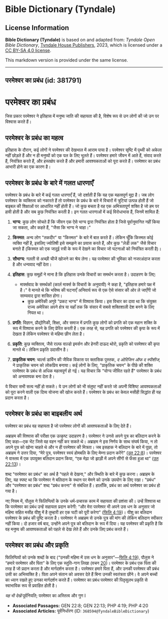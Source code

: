 # Bible Dictionary (Tyndale)

## License Information

**Bible Dictionary (Tyndale)** is based on and adapted from: _Tyndale Open Bible Dictionary_, [Tyndale House Publishers](https://tyndaleopenresources.com/), 2023, which is licensed under a [CC BY-SA 4.0 license](https://creativecommons.org/licenses/by-sa/4.0/legalcode.en).

This markdown version is provided under the same license.



--------------------------------

## परमेश्वर का प्रबंध (id: 381791)

**परमेश्वर का प्रबंध**
======================

जिस प्रकार परमेश्वर ने इतिहास में मनुष्य जाति की सहायता की है, विशेष रूप से उन लोगों की जो उन पर विश्वास करते हैं।

परमेश्वर के प्रबंध का महत्व
---------------------------

इतिहास के दौरान, कई लोगों ने परमेश्वर की देखभाल में आराम पाया है। परमेश्वर सृष्टि में पृथ्वी को अकेला नहीं छोड़ते हैं और न ही मनुष्यों को एक पल के लिए भूलते हैं। परमेश्वर हमारे जीवन में आते हैं, संवाद करते हैं, नियंत्रित करते हैं, और हस्तक्षेप करते हैं और हमारी आवश्यकताओं को पूरा करते हैं। परमेश्वर का प्रबंध आभारी होने का एक कारण है।

परमेश्वर के प्रबंध के बारे में गलत धारणाएँ
------------------------------------------

परमेश्वर के प्रबंध के बारे में कई गलत धारणाएँ हैं, जो दर्शाती हैं कि यह एक महत्वपूर्ण मुद्दा है। जब लोग परमेश्वर के व्यक्तित्व को नकारते हैं तो परमेश्वर के प्रबंध के बारे में विचारों में त्रुटियां उत्पन्न होती हैं जो बाइबल की शिक्षाओं पर आधारित नहीं होती हैं। जो कुछ बचता है वह एक अमित्रतापूर्ण शक्ति है जो हम पर हावी होती है और सब कुछ नियंत्रित करती है। इन गलत धारणाओं में कई विरोधाभास हैं, जिनमें शामिल हैं:

1. **भाग्य**: कुछ लोग सोचते हैं कि जीवन एक ऐसे भाग्य द्वारा नियंत्रित होता है जिसे पूर्वानुमानित नहीं किया जा सकता, और कहते हैं, "जैसा कि भाग्य ने चाहा।"
2. **किस्मत**: अन्य लोग "तकदीर" या "किस्मत" के बारे में बात करते हैं। लेकिन चूँकि किस्मत कोई व्यक्ति नहीं है, इसलिए ज्योतिषी इसे समझने का प्रयास करते हैं, और कुछ "लेडी लक" जैसे विचार बनाते हैं (किस्मत को एक जादुई स्त्री के रूप में देखने का विचार जो घटनाओं को नियंत्रित करती है)।
3. **सौभाग्य**: गलती से अच्छी चीजें खोजने का श्रेय लेना। यह परमेश्वर की भूमिका को नजरअंदाज करता है और धन्यवाद नहीं देता।
4. **इतिहास**: कुछ समूहों ने माना है कि इतिहास उनके विचारों का समर्थन करता है। उदाहरण के लिए:

    * मार्क्सवाद के समर्थकों (कार्ल मार्क्स के विचारों के अनुयायी) ने कहा है, "इतिहास हमारे पक्ष में है।" वे मानते थे कि भविष्य की घटनाएँ अनिवार्य रूप से एक ऐसे संसार की ओर ले जाएँगी जो साम्यवाद द्वारा शासित होगा।
        * कुछ अमेरिकी अगुवे "प्रकट भाग्य" में विश्वास किया। इस विचार का दावा था कि संयुक्त राज्य अमेरिका अपने क्षेत्र या यहाँ तक कि संसार में सबसे शक्तिशाली देश बनने के लिए नियत था।
5. **प्रगति**: विज्ञान, प्रौद्योगिकी, शिक्षा, और समाज में प्रगति कुछ लोगों को प्रगति को एक महान शक्ति के रूप में विश्वास करने के लिए प्रेरित करती है। एक तरह से, यह प्रगति को परमेश्वर की कृपा के रूप में देखता है लेकिन परमेश्वर से महिमा छीन लेता है।
6. **प्रकृति**: कुछ व्यक्तित्व, जैसे राल्फ वाल्डो इमर्सन और हेनरी दाऊद थोरो, प्रकृति को परमेश्वर की कृपा मानते थे। लेकिन प्रकृति उदासीन है।
7. **प्राकृतिक चयन**: चार्ल्स डार्विन की जैविक विकास पर क्लासिक पुस्तक, *द ओरिजिन ऑफ द स्पीशीज,* ने प्राकृतिक चयन को लोकप्रिय बनाया। कई लोगों के लिए, "प्राकृतिक चयन" के पीछे की शक्ति परमेश्वर के प्रबंध से अधिक महत्वपूर्ण हो गई। यह विचार कि "योग्य जीवित रहते हैं" परमेश्वर के प्रबंध को अनावश्यक बना देता है।

ये विचार सभी सत्य नहीं हो सकते। ये उन लोगों को भी संतुष्ट नहीं करते जो अपनी विशिष्ट आवश्यकताओं को पूरा करने वाली एक दिव्य योजना की खोज करते हैं। परमेश्वर के प्रबंध का केवल मसीही सिद्धांत ही यह प्रदान करता है।

परमेश्वर के प्रबंध का बाइबलीय अर्थ
----------------------------------

परमेश्वर का प्रबंध वह सहायता है जो परमेश्वर लोगों की आवश्यकताओं के लिए देते हैं।

अब्राहम की विश्वास की परीक्षा एक उत्कृष्ट उदाहरण है। परमेश्वर ने उनसे अपने पुत्र का बलिदान करने के लिए कहा—एक भेंट जिसे वह वहन नहीं कर सकते थे। अब्राहम ने इस निर्णय के साथ संघर्ष किया, न तो अपने पुत्र को खोना चाहते थे और न ही परमेश्वर की मित्रता। जब इसहाक ने बलिदान के बारे में पूछा, तो अब्राहम ने उत्तर दिया, “मेरे पुत्र, परमेश्वर स्वयं होमबलि के लिए मेम्ना प्रदान करेंगे” ([उत 22:8](https://ref.ly/Gen22:8))। परमेश्वर ने वास्तव में एक उपयुक्त बलिदान प्रदान किया, “एक मेढ़ा जो झाड़ी में अपने सींगों से फँसा हुआ था” ([उत 22:13](https://ref.ly/Gen22:13))।

शब्द "परमेश्वर का प्रबंध" का अर्थ है "पहले से देखना," और स्थिति के बारे में कुछ करना। अब्राहम के लिए, यह स्पष्ट था कि परमेश्वर ने बलिदान के स्थान पर मेमने को उनके उपयोग के लिए रखा। "प्रबंध" और "परमेश्वर का प्रबंध" शब्द "प्रबंध करना" से संबंधित हैं। हालाँकि, प्रबंध का अर्थ परमेश्वर का प्रबंध हो गया है।

नए नियम में, पौलुस ने फिलिप्पियों के उनके धर्म\-प्रचारक काम में सहायता की प्रशंसा की। उन्हें विश्वास था कि परमेश्वर का प्रबंध उन्हें सहायता प्रदान करेगी: “और मेरा परमेश्वर भी अपने उस धन के अनुसार जो महिमा सहित मसीह यीशु में है तुम्हारी हर एक घटी को पूरी करेगा” ([फिलि 4:19](https://ref.ly/Phil4:19))। यीशु का बलिदान परमेश्वर के प्रबंध की पुष्टि करता है। परमेश्वर ने अब्राहम से उनके पुत्र की मांग की लेकिन बलिदान स्वीकार नहीं किया। दो हजार वर्ष बाद, उन्होंने अपने पुत्र को बलिदान के रूप में दिया। यह परमेश्वर की प्रकृति है कि वह मनुष्य की आवश्यकताओं को पहले से देख लेते हैं और उनके लिए प्रबंध करते हैं।

परमेश्वर का प्रबंध और प्रकृति
-----------------------------

फिलिप्पियों को उनके शब्दों के बाद (“उनकी महिमा में उस धन के अनुसार”—[फिलि 4:19](https://ref.ly/Phil4:19)), पौलुस ने “हमारे परमेश्वर और पिता” के लिए एक स्तुति\-गान लिखा (वचन [20](https://ref.ly/Phil4:20))। परमेश्वर के प्रबंध एक पिता की तरह है जो प्रदान करता है और मार्गदर्शन करता है। परमेश्वर हमारे पिता हैं, और उनकी परमेश्वर की प्रबंध उसी का अभिव्यक्ति है। पिता अपने संतान को अवसर देते हैं बिना उनकी स्वतंत्रता छीने। वे अपने बच्चों का ध्यान रखते हुए उनका मार्गदर्शन करते हैं। परमेश्वर का प्रबंध परमेश्वर की पितृसुलभ प्रकृति से स्वाभाविक रूप से प्रवाहित होती है।

*यह भी देखें* पूर्वनियति; परमेश्वर का अस्तित्व और गुण I

* **Associated Passages:** GEN 22:8; GEN 22:13; PHP 4:19; PHP 4:20
* **Associated Articles:** पूर्वनिर्धारण (ID: `368594@TyndaleBibleDictionary`)

